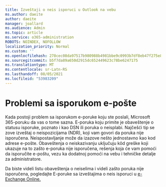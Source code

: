 ```yaml
---
title: Izveštaji o neis isporuci u Outlook na vebu
ms.author: daeite
author: daeite
manager: joallard
ms.audience: Admin
ms.topic: article
ms.service: o365-administration
ROBOTS: NOINDEX, NOFOLLOW
localization_priority: Normal
ms.custom: ''
ms.openlocfilehash: 278cec08da97517b980988b4981bbe9c0993b7df8eb47f275e8bb5572495916d
ms.sourcegitcommit: b5f7da89a650d2915dc652449623c78be6247175
ms.translationtype: MT
ms.contentlocale: sr-Latn-RS
ms.lasthandoff: 08/05/2021
ms.locfileid: "53983209"
---
```

# <a name="issues-with-email-delivery"></a>Problemi sa isporukom e-pošte

Kada postoji problem sa isporukom e-poruke koju ste poslali, Microsoft 365-poruku da vas o tome sazna. E-poruka koju primite je obaveštenje o statusu isporuke, poznato i kao DSN ili poruka o neisplabi. Najčešći tip se zove izveštaj o neispozicijama (NDR), koji vam govori da poruka nije isporučena. Neispostavljanje može da izazove nešto jednostavno kao kod adrese e-pošte. Obaveštenja o neiskazivanju uključuju kôd greške koji ukazuje na to zašto e-poruka nije isporučena, rešenja koja će vam pomoći da isporučite e-poštu, vezu ka dodatnoj pomoći na vebu i tehničke detalje za administratore.

Da biste videli listu obaveštenja o neiselima i videli zašto poruka nije isporučena, pogledajte E-poruke sa izveštajima o neis isporuci u [e-Exchange Online.](https://docs.microsoft.com/exchange/mail-flow-best-practices/non-delivery-reports-in-exchange-online/non-delivery-reports-in-exchange-online)
